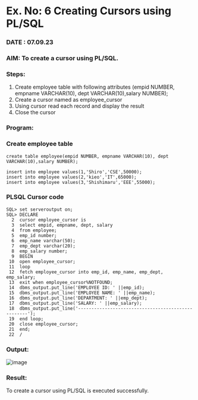 # Ex. No: 6 Creating Cursors using PL/SQL
### DATE : 07.09.23
### AIM: To create a cursor using PL/SQL.

### Steps:
1. Create employee table with following attributes (empid NUMBER, empname VARCHAR(10), dept VARCHAR(10),salary NUMBER);
2. Create a cursor named as employee_cursor
3. Using cursor read each record and display the result
4. Close the cursor

### Program:
### Create employee table
```
create table employee(empid NUMBER, empname VARCHAR(10), dept VARCHAR(10),salary NUMBER);

insert into employee values(1,'Shiro','CSE',50000);
insert into employee values(2,'kieo','IT',65000);
insert into employee values(3,'Shishimaru','EEE',55000);
```
### PLSQL Cursor code
```
SQL> set serveroutput on;
SQL> DECLARE
  2  cursor employee_cursor is
  3  select empid, empname, dept, salary
  4  from employee;
  5  emp_id number;
  6  emp_name varchar(50);
  7  emp_dept varchar(20);
  8  emp_salary number;
  9  BEGIN
 10  open employee_cursor;
 11  loop
 12  fetch employee_cursor into emp_id, emp_name, emp_dept, emp_salary;
 13  exit when employee_cursor%NOTFOUND;
 14  dbms_output.put_line('EMPLOYEE ID: ' ||emp_id);
 15  dbms_output.put_line('EMPLOYEE NAME: ' ||emp_name);
 16  dbms_output.put_line('DEPARTMENT: ' ||emp_dept);
 17  dbms_output.put_line('SALARY: ' ||emp_salary);
 18  dbms_output.put_line('---------------------------------------------------');
 19  end loop;
 20  close employee_cursor;
 21  end;
 22  /
```
### Output:
![image](https://github.com/ASHWINKUMAR2903/Ex-6-Creating-Cursors-using-PL-SQL/assets/119407186/f9c47316-6924-4d4b-b020-badfa7f2c14f)

### Result:
To create a cursor using PL/SQL is executed successfully.
